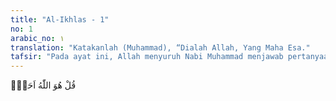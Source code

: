 ```yaml
---
title: "Al-Ikhlas - 1"
no: 1
arabic_no: ١
translation: "Katakanlah (Muhammad), “Dialah Allah, Yang Maha Esa."
tafsir: "Pada ayat ini, Allah menyuruh Nabi Muhammad menjawab pertanyaan orang-orang yang menanyakan tentang sifat Tuhannya, bahwa Dia adalah Allah Yang Maha Esa, tidak tersusun dan tidak berbilang, karena berbilang dalam susunan zat berarti bahwa bagian kumpulan itu memerlukan bagian yang lain, sedang Allah sama sekali tidak memerlukan suatu apa pun. Keesaan Allah itu meliputi tiga hal: Dia Maha Esa pada Zat-Nya, Maha Esa pada sifat-Nya dan Maha Esa pada perbuatan-Nya.\n\nMaha Esa pada zat-Nya berarti zat-Nya tidak tersusun dari beberapa zat atau bagian. Maha Esa pada sifat-Nya berarti tidak ada satu sifat makhluk pun yang menyamai-Nya dan Maha Esa pada perbuatan-Nya berarti Dialah yang membuat semua perbuatan sesuai dengan firman-Nya:\n\nSesungguhnya urusan-Nya apabila Dia menghendaki sesuatu Dia hanya berkata kepadanya, \"Jadilah!\" Maka jadilah sesuatu itu. (Yasin/36 : 82)"
---
```


قُلْ هُوَ اللّٰهُ اَحَدٌۚ
